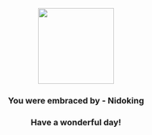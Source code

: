 <p align="center">
    <img src="https://raw.githubusercontent.com/PokeAPI/sprites/master/sprites/pokemon/34.png" width="150" height="150">
</p>
<h3 align="center">You were embraced by - <b>Nidoking</b></h3>
<h3 align="center">Have a wonderful day!</h3>
